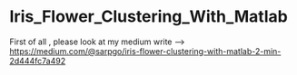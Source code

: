 # Iris_Flower_Clustering_With_Matlab
First of all , please look at my medium write --> https://medium.com/@sarpgo/iris-flower-clustering-with-matlab-2-min-2d444fc7a492
